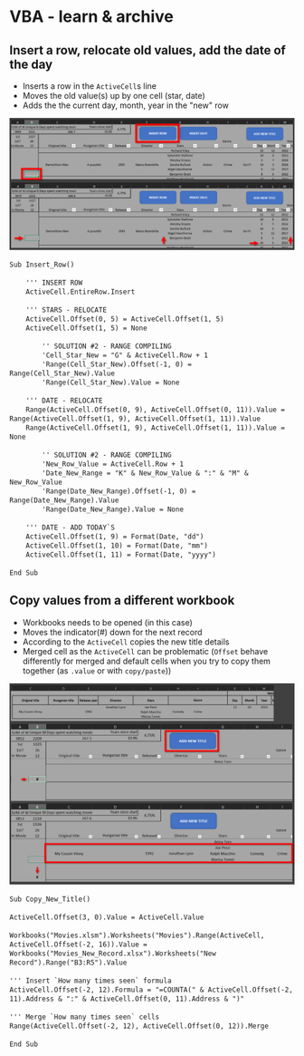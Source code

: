 # VBA - learn & archive

## Insert a row, relocate old values, add the date of the day
- Inserts a row in the `ActiveCell`s line
- Moves the old value(s) up by one cell (star, date)
- Adds the the current day, month, year in the "new" row

<div align="center">
    <img src="docs/insert_row.png" </img> 
</div>

```
Sub Insert_Row()
    
    ''' INSERT ROW
    ActiveCell.EntireRow.Insert
    
    ''' STARS - RELOCATE
    ActiveCell.Offset(0, 5) = ActiveCell.Offset(1, 5)
    ActiveCell.Offset(1, 5) = None
    
        '' SOLUTION #2 - RANGE COMPILING
        'Cell_Star_New = "G" & ActiveCell.Row + 1
        'Range(Cell_Star_New).Offset(-1, 0) = Range(Cell_Star_New).Value
        'Range(Cell_Star_New).Value = None
    
    ''' DATE - RELOCATE
    Range(ActiveCell.Offset(0, 9), ActiveCell.Offset(0, 11)).Value = Range(ActiveCell.Offset(1, 9), ActiveCell.Offset(1, 11)).Value
    Range(ActiveCell.Offset(1, 9), ActiveCell.Offset(1, 11)).Value = None
    
        '' SOLUTION #2 - RANGE COMPILING
        'New_Row_Value = ActiveCell.Row + 1
        'Date_New_Range = "K" & New_Row_Value & ":" & "M" & New_Row_Value
        'Range(Date_New_Range).Offset(-1, 0) = Range(Date_New_Range).Value
        'Range(Date_New_Range).Value = None
    
    ''' DATE - ADD TODAY`S
    ActiveCell.Offset(1, 9) = Format(Date, "dd")
    ActiveCell.Offset(1, 10) = Format(Date, "mm")
    ActiveCell.Offset(1, 11) = Format(Date, "yyyy")

End Sub
```

## Copy values from a different workbook
- Workbooks needs to be opened (in this case)
- Moves the indicator(#) down for the next record
- According to the `ActiveCell` copies the new title details
- Merged cell as the `ActiveCell` can be problematic (`Offset` behave differently for merged and default cells when you try to copy them together (as `.value` or with `copy/paste`))

<div align="center">
    <img src="docs/add_new_title.png" </img> 
</div>

```
Sub Copy_New_Title()

ActiveCell.Offset(3, 0).Value = ActiveCell.Value

Workbooks("Movies.xlsm").Worksheets("Movies").Range(ActiveCell, ActiveCell.Offset(-2, 16)).Value = Workbooks("Movies_New_Record.xlsx").Worksheets("New Record").Range("B3:R5").Value

''' Insert `How many times seen` formula
ActiveCell.Offset(-2, 12).Formula = "=COUNTA(" & ActiveCell.Offset(-2, 11).Address & ":" & ActiveCell.Offset(0, 11).Address & ")"

''' Merge `How many times seen` cells
Range(ActiveCell.Offset(-2, 12), ActiveCell.Offset(0, 12)).Merge

End Sub
```


